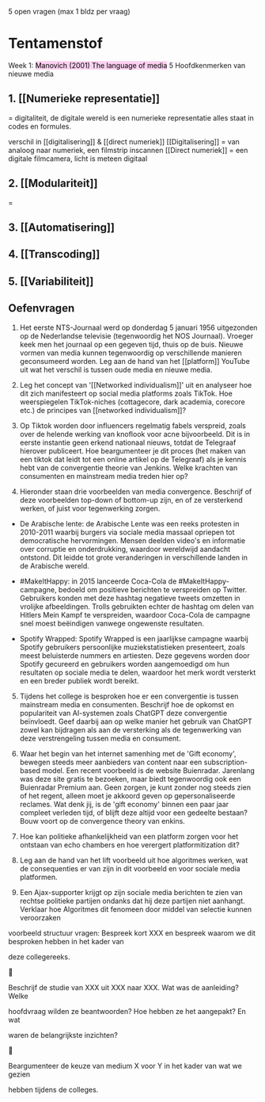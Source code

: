 5 open vragen (max 1 bldz per vraag)

# Tentamenstof

Week 1:
<mark style="background: #FFB8EBA6;">Manovich (2001) The language of media</mark>
5 Hoofdkenmerken van nieuwe media

## 1. [[Numerieke representatie]]
= digitaliteit, de digitale wereld is een numerieke representatie alles staat in codes en formules. 

verschil in [[digitalisering]] & [[direct numeriek]]
[[Digitalisering]] = van analoog naar numeriek, een filmstrip inscannen
[[Direct numeriek]] = een digitale filmcamera, licht is meteen digitaal

## 2. [[Modulariteit]]
= 

## 3. [[Automatisering]]
## 4. [[Transcoding]]
## 5. [[Variabiliteit]]






















## Oefenvragen

1. Het eerste NTS-Journaal werd op donderdag 5 januari 1956 uitgezonden op de 
Nederlandse televisie (tegenwoordig het NOS Journaal). Vroeger keek men het 
journaal op een gegeven tijd, thuis op de buis. Nieuwe vormen van media kunnen
tegenwoordig op verschillende manieren geconsumeerd worden. Leg aan de hand van het [[platform]] YouTube uit wat het verschil is tussen oude media en nieuwe media.

2. Leg het concept van '[[Networked individualism]]' uit en analyseer hoe dit zich manifesteert op social media platforms zoals TikTok. Hoe weerspiegelen TikTok-niches (cottagecore, dark academia, corecore etc.) de principes van [[networked individualism]]?

3. Op Tiktok worden door influencers regelmatig fabels verspreid, zoals over de helende 
werking van knoflook voor acne bijvoorbeeld. Dit is in eerste instantie geen erkend nationaal nieuws, totdat de Telegraaf hierover publiceert. Hoe beargumenteer je dit proces (het maken van een tiktok dat leidt tot een online artikel op de Telegraaf) als je kennis hebt van de convergentie theorie van Jenkins. Welke krachten van consumenten en mainstream media treden hier op?

4. Hieronder staan drie voorbeelden van media convergence. Beschrijf of deze voorbeelden top-down of bottom-up zijn, en of ze versterkend werken, of juist voor 
tegenwerking zorgen. 
- De Arabische lente: de Arabische Lente was een reeks protesten in 2010-2011 waarbij burgers via sociale media massaal opriepen tot democratische hervormingen. Mensen deelden video's en informatie over corruptie en onderdrukking, waardoor wereldwijd aandacht ontstond. Dit leidde tot grote veranderingen in verschillende landen in de Arabische wereld.

- #MakeItHappy: in 2015 lanceerde Coca-Cola de #MakeItHappy-campagne, bedoeld 
om positieve berichten te verspreiden op Twitter. Gebruikers konden met deze hashtag negatieve tweets omzetten in vrolijke afbeeldingen. Trolls gebruikten echter de hashtag om delen van Hitlers Mein Kampf te verspreiden, waardoor Coca-Cola de campagne snel moest beëindigen vanwege ongewenste resultaten.

- Spotify Wrapped: Spotify Wrapped is een jaarlijkse campagne waarbij Spotify gebruikers persoonlijke muziekstatistieken presenteert, zoals meest beluisterde nummers en artiesten. Deze gegevens worden door Spotify gecureerd en gebruikers worden aangemoedigd om hun resultaten op sociale media te delen, waardoor het merk wordt versterkt en een breder publiek wordt bereikt.

5. Tijdens het college is besproken hoe er een convergentie is tussen mainstream media en consumenten. Beschrijf hoe de opkomst en populariteit van AI-systemen zoals ChatGPT deze convergentie beïnvloedt. Geef daarbij aan op welke manier het gebruik van ChatGPT zowel kan bijdragen als aan de versterking als de tegenwerking van deze verstrengeling tussen media en consument.

6. Waar het begin van het internet samenhing met de 'Gift economy', bewegen steeds meer aanbieders van content naar een subscription-based model. Een recent voorbeeld is de website Buienradar. Jarenlang was deze site gratis te bezoeken, maar biedt tegenwoordig ook een Buienradar Premium aan. Geen zorgen, je kunt zonder nog steeds zien of het regent, alleen moet je akkoord geven op gepersonaliseerde reclames. Wat denk jij, is de 'gift economy' binnen een paar jaar compleet verleden tijd, of blijft deze altijd voor een gedeelte bestaan? Bouw voort op de convergence theory van enkins.

7. Hoe kan politieke afhankelijkheid van een platform zorgen voor het ontstaan van echo chambers en hoe verergert platformitization dit?

8. Leg aan de hand van het lift voorbeeld uit hoe algoritmes werken, wat de consequenties er van zijn in dit voorbeeld en voor sociale media platformen.

9. Een Ajax-supporter krijgt op zijn sociale media berichten te zien van rechtse politieke partijen ondanks dat hij deze partijen niet aanhangt. Verklaar hoe Algoritmes dit fenomeen door middel van selectie kunnen veroorzaken


voorbeeld structuur vragen: Bespreek kort XXX en bespreek waarom we dit besproken hebben in het kader van

deze collegereeks.



Beschrijf de studie van XXX uit XXX naar XXX. Wat was de aanleiding? Welke

hoofdvraag wilden ze beantwoorden? Hoe hebben ze het aangepakt? En wat

waren de belangrijkste inzichten?



Beargumenteer de keuze van medium X voor Y in het kader van wat we gezien

hebben tijdens de colleges.